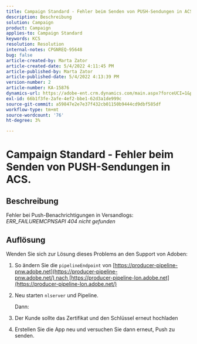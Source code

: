```yaml
---
title: Campaign Standard - Fehler beim Senden von PUSH-Sendungen in ACS.
description: Beschreibung
solution: Campaign
product: Campaign
applies-to: Campaign Standard
keywords: KCS
resolution: Resolution
internal-notes: CPGNREQ-95648
bug: false
article-created-by: Marta Zator
article-created-date: 5/4/2022 4:11:45 PM
article-published-by: Marta Zator
article-published-date: 5/4/2022 4:13:39 PM
version-number: 2
article-number: KA-15876
dynamics-url: https://adobe-ent.crm.dynamics.com/main.aspx?forceUCI=1&pagetype=entityrecord&etn=knowledgearticle&id=5d3f73df-c4cb-ec11-a7b5-6045bd00d4f5
exl-id: 66b1f3fe-2afe-4ef2-bbe1-62d3a1de999c
source-git-commit: a59847e2e7e37f432cb01150b9444cd9dbf585df
workflow-type: tm+mt
source-wordcount: '76'
ht-degree: 3%

---
```


# Campaign Standard - Fehler beim Senden von PUSH-Sendungen in ACS.

## Beschreibung

Fehler bei Push-Benachrichtigungen in Versandlogs: *ERR_FAILUREMCPNSAPI 404 nicht gefunden*

## Auflösung

Wenden Sie sich zur Lösung dieses Problems an den Support von Adoben:

1. So ändern Sie die `pipelineEndpoint` von [https://producer-pipeline-pnw.adobe.net](https://producer-pipeline-pnw.adobe.net/) nach [https://producer-pipeline-lon.adobe.net](https://producer-pipeline-lon.adobe.net/)

1. Neu starten `nlserver` und Pipeline.

   Dann:

1. Der Kunde sollte das Zertifikat und den Schlüssel erneut hochladen

1. Erstellen Sie die App neu und versuchen Sie dann erneut, Push zu senden.
